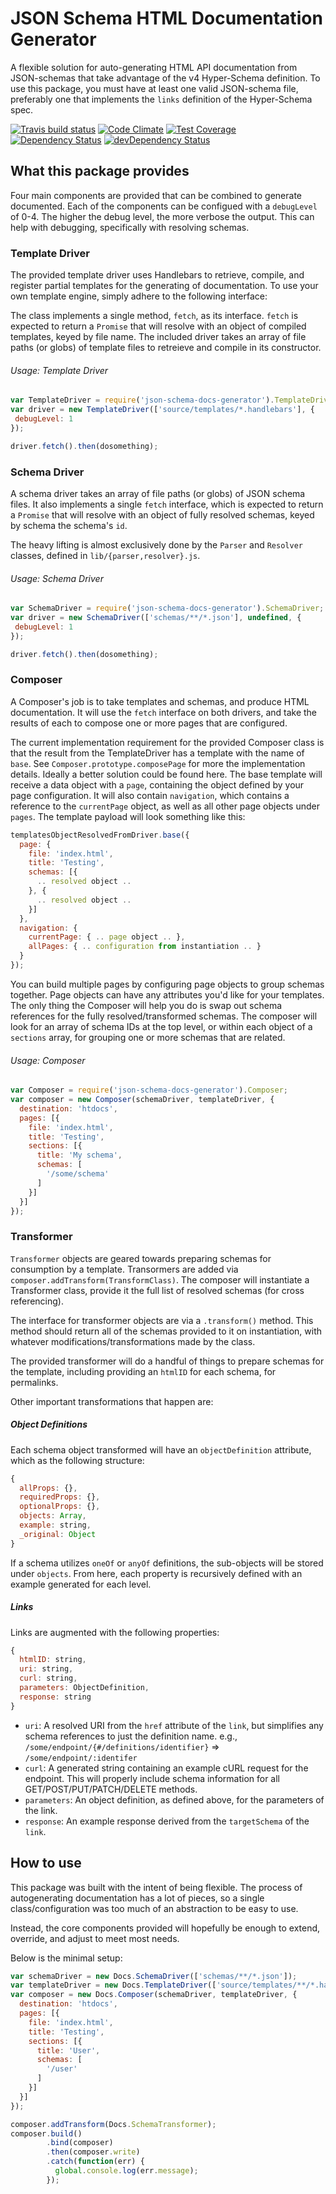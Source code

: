 JSON Schema HTML Documentation Generator
=========================================
A flexible solution for auto-generating HTML API documentation from JSON-schemas that take advantage of the v4 Hyper-Schema definition. To use this package, you must have at least one valid JSON-schema file, preferably one that implements the `links` definition of the Hyper-Schema spec.

[![Travis build status](http://img.shields.io/travis/cloudflare/json-schema-docs-generator.svg?style=flat)](https://travis-ci.org/cloudflare/json-schema-docs-generator)
[![Code Climate](https://codeclimate.com/github/cloudflare/json-schema-docs-generator/badges/gpa.svg)](https://codeclimate.com/github/cloudflare/json-schema-docs-generator)
[![Test Coverage](https://codeclimate.com/github/cloudflare/json-schema-docs-generator/badges/coverage.svg)](https://codeclimate.com/github/cloudflare/json-schema-docs-generator.)
[![Dependency Status](https://david-dm.org/cloudflare/json-schema-docs-generator.svg)](https://david-dm.org/cloudflare/json-schema-docs-generator)
[![devDependency Status](https://david-dm.org/cloudflare/json-schema-docs-generator/dev-status.svg)](https://david-dm.org/cloudflare/json-schema-docs-generator#info=devDependencies)

## What this package provides ##
Four main components are provided that can be combined to generate documented. Each of the components can be configued with a `debugLevel` of 0-4. The higher the debug level, the more verbose the output. This can help with debugging, specifically with resolving schemas.

### Template Driver
The provided template driver uses Handlebars to retrieve, compile, and register partial templates for the generating of documentation. To use your own template engine, simply adhere to the following interface:

The class implements a single method, `fetch`, as its interface. `fetch` is expected to return a `Promise` that will resolve with an object of compiled templates, keyed by file name. The included driver takes an array of file paths (or globs) of template files to retreieve and compile in its constructor.

###### Usage: Template Driver
```javascript
var TemplateDriver = require('json-schema-docs-generator').TemplateDriver;
var driver = new TemplateDriver(['source/templates/*.handlebars'], {
 debugLevel: 1
});

driver.fetch().then(dosomething);
```

### Schema Driver
A schema driver takes an array of file paths (or globs) of JSON schema files. It also implements a single `fetch` interface, which is expected to return a `Promise` that will resolve with an object of fully resolved schemas, keyed by schema the schema's `id`.

The heavy lifting is almost exclusively done by the `Parser` and `Resolver` classes, defined in `lib/{parser,resolver}.js`.

###### Usage: Schema Driver
```javascript
var SchemaDriver = require('json-schema-docs-generator').SchemaDriver;
var driver = new SchemaDriver(['schemas/**/*.json'], undefined, {
 debugLevel: 1
});

driver.fetch().then(dosomething);
```

### Composer
A Composer's job is to take templates and schemas, and produce HTML documentation. It will use the `fetch` interface on both drivers, and take the results of each to compose one or more pages that are configured.

The current implementation requirement for the provided Composer class is that the result from the TemplateDriver has a template with the name of `base`. See `Composer.prototype.composePage` for more the implementation details. Ideally a better solution could be found here. The base template will receive a data object with a `page`, containing the object defined by your page configuration. It will also contain `navigation`, which contains a reference to the `currentPage` object, as well as all other page objects under `pages`. The template payload will look something like this:

```javascript
templatesObjectResolvedFromDriver.base({
  page: {
    file: 'index.html',
    title: 'Testing',
    schemas: [{
      .. resolved object ..
    }, {
      .. resolved object ..
    }]
  },
  navigation: {
    currentPage: { .. page object .. },
    allPages: { .. configuration from instantiation .. }
  }
});
```

You can build multiple pages by configuring page objects to group schemas together. Page objects can have any attributes you'd like for your templates. The only thing the Composer will help you do is swap out schema references for the fully resolved/transformed schemas. The composer will look for an array of schema IDs at the top level, or within each object of a `sections` array, for grouping one or more schemas that are related.

###### Usage: Composer
```javascript
var Composer = require('json-schema-docs-generator').Composer;
var composer = new Composer(schemaDriver, templateDriver, {
  destination: 'htdocs',
  pages: [{
    file: 'index.html',
    title: 'Testing',
    sections: [{
      title: 'My schema',
      schemas: [
        '/some/schema'
      ]
    }]
  }]
});
```

### Transformer
`Transformer` objects are geared towards preparing schemas for consumption by a template. Transormers are added via `composer.addTransform(TransformClass)`. The composer will instantiate a Transformer class, provide it the full list of resolved schemas (for cross referencing).

The interface for transformer objects are via a `.transform()` method.  This method should return all of the schemas provided to it on instantiation, with whatever modifications/transformations made by the class.

The provided transformer will do a handful of things to prepare schemas for the template, including providing an `htmlID` for each schema, for permalinks.

Other important transformations that happen are:

##### Object Definitions
Each schema object transformed will have an `objectDefinition` attribute, which as the following structure:

```javascript
{
  allProps: {},
  requiredProps: {},
  optionalProps: {},
  objects: Array,
  example: string,
  _original: Object
}
```

If a schema utilizes `oneOf` or `anyOf` definitions, the sub-objects will be stored under `objects`. From here, each property is recursively defined with an example generated for each level.

##### Links
Links are augmented with the following properties:

```javascript
{
  htmlID: string,
  uri: string,
  curl: string,
  parameters: ObjectDefinition,
  response: string
}
```

- `uri`: A resolved URI from the `href` attribute of the `link`, but simplifies any schema references to just the definition name. e.g., `/some/endpoint/{#/definitions/identifier}` => `/some/endpoint/:identifer`
- `curl`: A generated string containing an example cURL request for the endpoint. This will properly include schema information for all GET/POST/PUT/PATCH/DELETE methods.
- `parameters`: An object definition, as defined above, for the parameters of the link.
- `response`: An example response derived from the `targetSchema` of the `link`.


## How to use ##
This package was built with the intent of being flexible. The process of autogenerating documentation has a lot of pieces, so a single class/configuration was too much of an abstraction to be easy to use.

Instead, the core components provided will hopefully be enough to extend, override, and adjust to meet most needs.

Below is the minimal setup:

```javascript
var schemaDriver = new Docs.SchemaDriver(['schemas/**/*.json']);
var templateDriver = new Docs.TemplateDriver(['source/templates/**/*.handlebars']);
var composer = new Docs.Composer(schemaDriver, templateDriver, {
  destination: 'htdocs',
  pages: [{
    file: 'index.html',
    title: 'Testing',
    sections: [{
      title: 'User',
      schemas: [
        '/user'
      ]
    }]
  }]
});

composer.addTransform(Docs.SchemaTransformer);
composer.build()
        .bind(composer)
        .then(composer.write)
        .catch(function(err) {
          global.console.log(err.message);
        });
```
